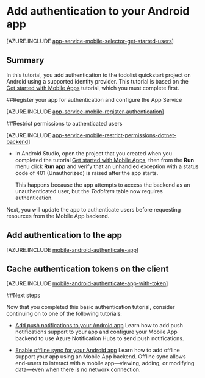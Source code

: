 <properties
    pageTitle="Add authentication on Android with Mobile Apps| Azure App Service"
    description="Learn how to use Mobile Apps in Azure App Service to authenticate users of your Android app through a variety of identity providers, including Google, Facebook, Twitter, and Microsoft."
    services="app-service\mobile"
    documentationCenter="android"
    authors="ggailey777"
    manager="dwrede"
    editor=""/>

<tags
    ms.service="app-service-mobile"
    ms.workload="mobile"
    ms.tgt_pltfrm="mobile-android"
    ms.devlang="java"
    ms.topic="article"
    ms.date="02/04/2016"
    ms.author="glenga"/>

# Add authentication to your Android app

[AZURE.INCLUDE [app-service-mobile-selector-get-started-users](../../includes/app-service-mobile-selector-get-started-users.md)]

## Summary

In this tutorial, you add authentication to the todolist quickstart project on Android using a supported identity provider. This tutorial is based on the [Get started with Mobile Apps] tutorial, which you must complete first.

##<a name="register"></a>Register your app for authentication and configure the App Service

[AZURE.INCLUDE [app-service-mobile-register-authentication](../../includes/app-service-mobile-register-authentication.md)]

##<a name="permissions"></a>Restrict permissions to authenticated users

[AZURE.INCLUDE [app-service-mobile-restrict-permissions-dotnet-backend](../../includes/app-service-mobile-restrict-permissions-dotnet-backend.md)]

+ In Android Studio, open the project that you created when you completed the tutorial [Get started with Mobile Apps], then from the **Run** menu click **Run app** and verify that an unhandled exception with a status code of 401 (Unauthorized) is raised after the app starts.

     This happens because the app attempts to access the backend as an unauthenticated user, but the _TodoItem_ table now requires authentication.

Next, you will update the app to authenticate users before requesting resources from the Mobile App backend.

## Add authentication to the app

[AZURE.INCLUDE [mobile-android-authenticate-app](../../includes/mobile-android-authenticate-app.md)]

## <a name="cache-tokens"></a>Cache authentication tokens on the client

[AZURE.INCLUDE [mobile-android-authenticate-app-with-token](../../includes/mobile-android-authenticate-app-with-token.md)]

##Next steps

Now that you completed this basic authentication tutorial, consider continuing on to one of the following tutorials:

+ [Add push notifications to your Android app](app-service-mobile-android-get-started-push.md)
  Learn how to add push notifications support to your app and configure your Mobile App backend to use Azure Notification Hubs to send push notifications.

+ [Enable offline sync for your Android app](app-service-mobile-android-get-started-offline-data.md)
  Learn how to add offline support your app using an Mobile App backend. Offline sync allows end-users to interact with a mobile app&mdash;viewing, adding, or modifying data&mdash;even when there is no network connection.



<!-- Anchors. -->
[Register your app for authentication and configure Mobile Services]: #register
[Restrict table permissions to authenticated users]: #permissions
[Add authentication to the app]: #add-authentication
[Store authentication tokens on the client]: #cache-tokens
[Refresh expired tokens]: #refresh-tokens
[Next Steps]:#next-steps


<!-- URLs. -->
[Get started with Mobile Apps]: app-service-mobile-android-get-started.md


<!--HONumber=Apr16_HO1-->


